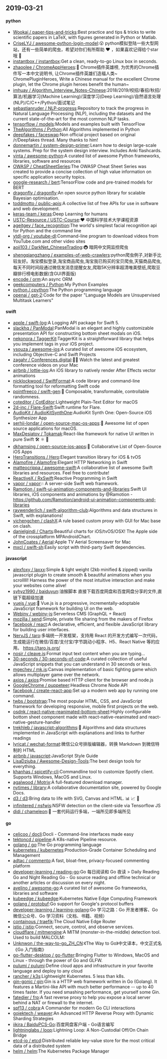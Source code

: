 ## 2019-03-21

#### python
* [Wookai / paper-tips-and-tricks](https://github.com/Wookai/paper-tips-and-tricks):Best practice and tips & tricks to write scientific papers in LaTeX, with figures generated in Python or Matlab.
* [CriseLYJ / awesome-python-login-model](https://github.com/CriseLYJ/awesome-python-login-model):😮
python模拟登陆一些大型网站，还有一些简单的爬虫，希望对你们有所帮助
❤️
，如果喜欢记得给个star哦
🌟
* [instantbox / instantbox](https://github.com/instantbox/instantbox):Get a clean, ready-to-go Linux box in seconds.
* [zhaoolee / ChromeAppHeroes](https://github.com/zhaoolee/ChromeAppHeroes):🌈
Chrome插件英雄榜, 为优秀的Chrome插件写一本中文说明书, 让Chrome插件英雄们造福人类~ ChromePluginHeroes, Write a Chinese manual for the excellent Chrome plugin, let the Chrome plugin heroes benefit the human~
* [imhuay / Algorithm_Interview_Notes-Chinese](https://github.com/imhuay/Algorithm_Interview_Notes-Chinese):2018/2019/校招/春招/秋招/算法/机器学习(Machine Learning)/深度学习(Deep Learning)/自然语言处理(NLP)/C/C++/Python/面试笔记
* [sebastianruder / NLP-progress](https://github.com/sebastianruder/NLP-progress):Repository to track the progress in Natural Language Processing (NLP), including the datasets and the current state-of-the-art for the most common NLP tasks.
* [tensorflow / models](https://github.com/tensorflow/models):Models and examples built with TensorFlow
* [TheAlgorithms / Python](https://github.com/TheAlgorithms/Python):All Algorithms implemented in Python
* [deepfakes / faceswap](https://github.com/deepfakes/faceswap):Non official project based on original /r/Deepfakes thread. Many thanks to him!
* [donnemartin / system-design-primer](https://github.com/donnemartin/system-design-primer):Learn how to design large-scale systems. Prep for the system design interview. Includes Anki flashcards.
* [vinta / awesome-python](https://github.com/vinta/awesome-python):A curated list of awesome Python frameworks, libraries, software and resources
* [OWASP / CheatSheetSeries](https://github.com/OWASP/CheatSheetSeries):The OWASP Cheat Sheet Series was created to provide a concise collection of high value information on specific application security topics.
* [google-research / bert](https://github.com/google-research/bert):TensorFlow code and pre-trained models for BERT
* [dragonfly / dragonfly](https://github.com/dragonfly/dragonfly):An open source python library for scalable Bayesian optimisation.
* [toddmotto / public-apis](https://github.com/toddmotto/public-apis):A collective list of free APIs for use in software and web development.
* [keras-team / keras](https://github.com/keras-team/keras):Deep Learning for humans
* [USTC-Resource / USTC-Course](https://github.com/USTC-Resource/USTC-Course):❤️
中国科学技术大学课程资源
* [ageitgey / face_recognition](https://github.com/ageitgey/face_recognition):The world's simplest facial recognition api for Python and the command line
* [ytdl-org / youtube-dl](https://github.com/ytdl-org/youtube-dl):Command-line program to download videos from YouTube.com and other video sites
* [aoii103 / DarkNet_ChineseTrading](https://github.com/aoii103/DarkNet_ChineseTrading):🚇
暗网中文网监控爬虫
* [shengqiangzhang / examples-of-web-crawlers](https://github.com/shengqiangzhang/examples-of-web-crawlers):python爬虫例子,对新手比较友好。淘宝模拟登录,淘宝商品爬虫,淘宝我已购买的宝贝爬虫,天猫商品爬虫,每天不同时间段通过微信发消息提醒女友,爬取5K分辨率超清唯美壁纸,爬取豆瓣排行榜电影数据(含GUI界面版)
* [encode / orm](https://github.com/encode/orm):An async ORM
* [geekcomputers / Python](https://github.com/geekcomputers/Python):My Python Examples
* [python / cpython](https://github.com/python/cpython):The Python programming language
* [openai / gpt-2](https://github.com/openai/gpt-2):Code for the paper "Language Models are Unsupervised Multitask Learners"

#### swift
* [apple / swift-log](https://github.com/apple/swift-log):A Logging API package for Swift 5.
* [slackhq / PanModal](https://github.com/slackhq/PanModal):PanModal is an elegant and highly customizable presentation API for constructing bottom sheet modals on iOS.
* [nekonora / TaggerKit](https://github.com/nekonora/TaggerKit):TaggerKit is a straightforward library that helps you implement tags in your iOS project.
* [vsouza / awesome-ios](https://github.com/vsouza/awesome-ios):A curated list of awesome iOS ecosystem, including Objective-C and Swift Projects
* [zagahr / Conferences.digital](https://github.com/zagahr/Conferences.digital):👨‍💻
Watch the latest and greatest conference videos on your Mac
* [airbnb / lottie-ios](https://github.com/airbnb/lottie-ios):An iOS library to natively render After Effects vector animations
* [nicklockwood / SwiftFormat](https://github.com/nicklockwood/SwiftFormat):A code library and command-line formatting tool for reformatting Swift code
* [pointfreeco / swift-gen](https://github.com/pointfreeco/swift-gen):🎱
Composable, transformable, controllable randomness.
* [coteditor / CotEditor](https://github.com/coteditor/CotEditor):Lightweight Plain-Text Editor for macOS
* [2d-inc / Flare-Swift](https://github.com/2d-inc/Flare-Swift):Swift runtime for Flare.
* [AudioKit / AudioKitSynthOne](https://github.com/AudioKit/AudioKitSynthOne):AudioKit Synth One: Open-Source iOS Synthesizer App
* [serhii-londar / open-source-mac-os-apps](https://github.com/serhii-londar/open-source-mac-os-apps):🚀
Awesome list of open source applications for macOS.
* [MaxDesiatov / Tokamak](https://github.com/MaxDesiatov/Tokamak):React-like framework for native UI written in pure Swift
🛠
⚛️
📲
* [dkhamsing / open-source-ios-apps](https://github.com/dkhamsing/open-source-ios-apps):📱
Collaborative List of Open-Source iOS Apps
* [HeroTransitions / Hero](https://github.com/HeroTransitions/Hero):Elegant transition library for iOS & tvOS
* [Alamofire / Alamofire](https://github.com/Alamofire/Alamofire):Elegant HTTP Networking in Swift
* [matteocrippa / awesome-swift](https://github.com/matteocrippa/awesome-swift):A collaborative list of awesome Swift libraries and resources. Feel free to contribute!
* [ReactiveX / RxSwift](https://github.com/ReactiveX/RxSwift):Reactive Programming in Swift
* [vapor / vapor](https://github.com/vapor/vapor):💧
A server-side Swift web framework.
* [Ramotion / swift-ui-animation-components-and-libraries](https://github.com/Ramotion/swift-ui-animation-components-and-libraries):Swift UI libraries, iOS components and animations by @Ramotion - https://github.com/Ramotion/android-ui-animation-components-and-libraries
* [raywenderlich / swift-algorithm-club](https://github.com/raywenderlich/swift-algorithm-club):Algorithms and data structures in Swift, with explanations!
* [yichengchen / clashX](https://github.com/yichengchen/clashX):A rule based custom proxy with GUI for Mac base on clash.
* [danielgindi / Charts](https://github.com/danielgindi/Charts):Beautiful charts for iOS/tvOS/OSX! The Apple side of the crossplatform MPAndroidChart.
* [JohnCoates / Aerial](https://github.com/JohnCoates/Aerial):Apple TV Aerial Screensaver for Mac
* [mxcl / swift-sh](https://github.com/mxcl/swift-sh):Easily script with third-party Swift dependencies.

#### javascript
* [alexfoxy / laxxx](https://github.com/alexfoxy/laxxx):Simple & light weight (2kb minified & zipped) vanilla javascript plugin to create smooth & beautiful animations when you scrolllll! Harness the power of the most intuitive interaction and make your websites come alive!
* [syhyz1990 / baiduyun](https://github.com/syhyz1990/baiduyun):油猴脚本 直接下载百度网盘和百度网盘分享的文件,直链下载超级加速
* [vuejs / vue](https://github.com/vuejs/vue):🖖
Vue.js is a progressive, incrementally-adoptable JavaScript framework for building UI on the web.
* [Webiny / webiny-js](https://github.com/Webiny/webiny-js):Serverless CMS (GraphQL + React)
* [mozilla / send](https://github.com/mozilla/send):Simple, private file sharing from the makers of Firefox
* [facebook / react](https://github.com/facebook/react):A declarative, efficient, and flexible JavaScript library for building user interfaces.
* [NervJS / taro](https://github.com/NervJS/taro):多端统一开发框架，支持用 React 的开发方式编写一次代码，生成能运行在微信/百度/支付宝/字节跳动小程序、H5、React Native 等的应用。 https://taro.js.org/
* [nosir / cleave.js](https://github.com/nosir/cleave.js):Format input text content when you are typing...
* [30-seconds / 30-seconds-of-code](https://github.com/30-seconds/30-seconds-of-code):A curated collection of useful JavaScript snippets that you can understand in 30 seconds or less.
* [mgechev / mk.js](https://github.com/mgechev/mk.js):Canvas implementation of basic fighting game which allows multiplayer game over the network.
* [axios / axios](https://github.com/axios/axios):Promise based HTTP client for the browser and node.js
* [GoogleChrome / puppeteer](https://github.com/GoogleChrome/puppeteer):Headless Chrome Node API
* [facebook / create-react-app](https://github.com/facebook/create-react-app):Set up a modern web app by running one command.
* [twbs / bootstrap](https://github.com/twbs/bootstrap):The most popular HTML, CSS, and JavaScript framework for developing responsive, mobile first projects on the web.
* [osdnk / react-native-reanimated-bottom-sheet](https://github.com/osdnk/react-native-reanimated-bottom-sheet):Highly configurable bottom sheet component made with react-native-reanimated and react-native-gesture-handler
* [trekhleb / javascript-algorithms](https://github.com/trekhleb/javascript-algorithms):📝
Algorithms and data structures implemented in JavaScript with explanations and links to further readings
* [lyricat / wechat-format](https://github.com/lyricat/wechat-format):微信公众号排版编辑器，转换 Markdown 到微信特制的 HTML
* [airbnb / javascript](https://github.com/airbnb/javascript):JavaScript Style Guide
* [LisaDziuba / Awesome-Design-Tools](https://github.com/LisaDziuba/Awesome-Design-Tools):The best design tools for everything.
* [khanhas / spicetify-cli](https://github.com/khanhas/spicetify-cli):Commandline tool to customize Spotify client. Supports Windows, MacOS and Linux.
* [agalwood / Motrix](https://github.com/agalwood/Motrix):A full-featured download manager.
* [nytimes / library](https://github.com/nytimes/library):A collaborative documentation site, powered by Google Docs.
* [d3 / d3](https://github.com/d3/d3):Bring data to life with SVG, Canvas and HTML.
📊
📈
🎉
* [infinitered / nsfwjs](https://github.com/infinitered/nsfwjs):NSFW detection on the client-side via Tensorflow JS
* [didi / chameleon](https://github.com/didi/chameleon):🦎
一套代码运行多端，一端所见即多端所见

#### go
* [celicoo / docli](https://github.com/celicoo/docli):Docli - Command-line interfaces made easy
* [tektoncd / pipeline](https://github.com/tektoncd/pipeline):A K8s-native Pipeline resource.
* [golang / go](https://github.com/golang/go):The Go programming language
* [kubernetes / kubernetes](https://github.com/kubernetes/kubernetes):Production-Grade Container Scheduling and Management
* [adtac / commento](https://github.com/adtac/commento):A fast, bloat-free, privacy-focused commenting platform
* [developer-learning / reading-go](https://github.com/developer-learning/reading-go):Go 每日阅读和 Go 夜读 > Daily Reading Go and Night Reading Go - Go source reading and offline technical or another articles or discussion on every night.
* [avelino / awesome-go](https://github.com/avelino/awesome-go):A curated list of awesome Go frameworks, libraries and software
* [kubeedge / kubeedge](https://github.com/kubeedge/kubeedge):Kubernetes Native Edge Computing Framework
* [golang / protobuf](https://github.com/golang/protobuf):Go support for Google's protocol buffers
* [developer-learning / learning-golang](https://github.com/developer-learning/learning-golang):Go 学习之路：Go 开发者博客、Go 微信公众号、Go 学习资料（文档、书籍、视频）
* [containous / traefik](https://github.com/containous/traefik):The Cloud Native Edge Router
* [istio / istio](https://github.com/istio/istio):Connect, secure, control, and observe services.
* [cloudflare / mitmengine](https://github.com/cloudflare/mitmengine):A MITM (monster-in-the-middle) detection tool. Used to build MALCOLM:
* [Unknwon / the-way-to-go_ZH_CN](https://github.com/Unknwon/the-way-to-go_ZH_CN):《The Way to Go》中文译本，中文正式名《Go 入门指南》
* [go-flutter-desktop / go-flutter](https://github.com/go-flutter-desktop/go-flutter):Bringing Flutter to Windows, MacOS and Linux - through the power of Go and GLFW.
* [pulumi / pulumi](https://github.com/pulumi/pulumi):Define cloud apps and infrastructure in your favorite language and deploy to any cloud
* [rancher / k3s](https://github.com/rancher/k3s):Lightweight Kubernetes. 5 less than k8s.
* [gin-gonic / gin](https://github.com/gin-gonic/gin):Gin is a HTTP web framework written in Go (Golang). It features a Martini-like API with much better performance -- up to 40 times faster. If you need smashing performance, get yourself some Gin.
* [fatedier / frp](https://github.com/fatedier/frp):A fast reverse proxy to help you expose a local server behind a NAT or firewall to the internet.
* [spf13 / cobra](https://github.com/spf13/cobra):A Commander for modern Go CLI interactions
* [gojektech / weaver](https://github.com/gojektech/weaver):An Advanced HTTP Reverse Proxy with Dynamic Sharding Strategies
* [iikira / BaiduPCS-Go](https://github.com/iikira/BaiduPCS-Go):百度网盘客户端 - Go语言编写
* [lightninglabs / loop](https://github.com/lightninglabs/loop):Lightning Loop: A Non-Custodial Off/On Chain Bridge
* [etcd-io / etcd](https://github.com/etcd-io/etcd):Distributed reliable key-value store for the most critical data of a distributed system
* [helm / helm](https://github.com/helm/helm):The Kubernetes Package Manager
